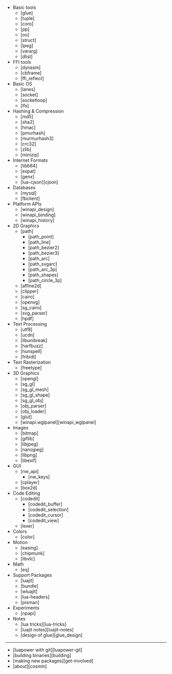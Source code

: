 * Basic tools
	* [glue]
	* [tuple]
	* [coro]
	* [pp]
	* [oo]
	* [struct]
	* [lpeg]
	* [vararg]
	* [dlist]
* FFI tools
	* [dynasm]
	* [cbframe]
	* [ffi_reflect]
* Basic OS
	* [lanes]
	* [socket]
	* [socketloop]
	* [lfs]
* Hashing & Compression
	* [md5]
	* [sha2]
	* [hmac]
	* [pmurhash]
	* [murmurhash3]
	* [crc32]
	* [zlib]
	* [minizip]
* Internet Formats
	* [libb64]
	* [expat]
	* [genx]
	* [lua-cjson][cjson]
* Databases
	* [mysql]
	* [fbclient]
* Platform APIs
	* [winapi_design]
	* [winapi_binding]
	* [winapi_history]
* 2D Graphics
	* [path]
		* [path_point]
		* [path_line]
		* [path_bezier2]
		* [path_bezier3]
		* [path_arc]
		* [path_svgarc]
		* [path_arc_3p]
		* [path_shapes]
		* [path_circle_3p]
	* [affine2d]
	* [clipper]
	* [cairo]
	* [openvg]
	* [sg_cairo]
	* [svg_parser]
	* [hpdf]
* Text Processing
	* [utf8]
	* [ucdn]
	* [libunibreak]
	* [harfbuzz]
	* [hunspell]
	* [fribidi]
* Text Rasterization
	* [freetype]
* 3D Graphics
	* [opengl]
	* [sg_gl]
	* [sg_gl_mesh]
	* [sg_gl_shape]
	* [sg_gl_obj]
	* [obj_parser]
	* [obj_loader]
	* [glut]
	* [winapi.wglpanel][winapi_wglpanel]
* Images
	* [bitmap]
	* [giflib]
	* [libjpeg]
	* [nanojpeg]
	* [libpng]
	* [libexif]
* GUI
	* [nw_api]
		* [nw_keys]
	* [cplayer]
	* [box2d]
* Code Editing
	* [codedit]
		* [codedit_buffer]
		* [codedit_selection]
		* [codedit_cursor]
		* [codedit_view]
	* [lexer]
* Colors
	* [color]
* Motion
	* [easing]
	* [chipmunk]
	* [libvlc]
* Math
	* [eq]
* Support Packages
	* [luajit]
	* [bundle]
	* [wluajit]
	* [lua-headers]
	* [pixman]
* Experiments
	* [npapi]
* Notes
	* [lua tricks][lua-tricks]
	* [luajit notes][luajit-notes]
	* [design of glue][glue_design]

----
* [luapower with git][luapower-git]
* [building binaries][building]
* [making new packages][get-involved]
* [about][cosmin]
